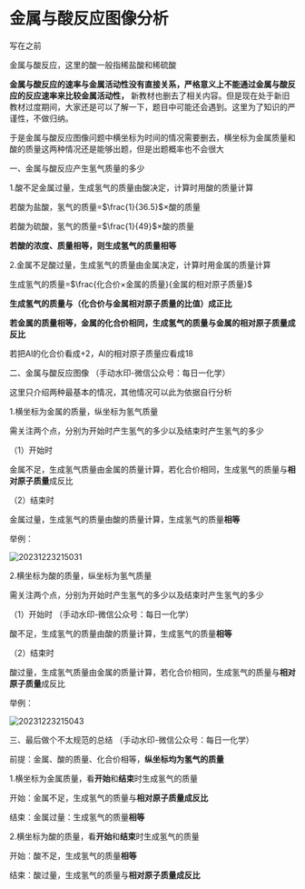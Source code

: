 # 金属与酸反应图像分析

写在之前

金属与酸反应，这里的酸一般指稀盐酸和稀硫酸

**金属与酸反应的速率与金属活动性没有直接关系，严格意义上不能通过金属与酸反应的反应速率来比较金属活动性，** 新教材也删去了相关内容。但是现在处于新旧教材过度期间，大家还是可以了解一下，题目中可能还会遇到。这里为了知识的严谨性，不做归纳。

于是金属与酸反应图像问题中横坐标为时间的情况需要删去，横坐标为金属质量和酸的质量这两种情况还是能够出题，但是出题概率也不会很大

一、金属与酸反应产生氢气质量的多少

1.酸不足金属过量，生成氢气的质量由酸决定，计算时用酸的质量计算

若酸为盐酸，氢气的质量=$\frac{1}{36.5}$×酸的质量

若酸为硫酸，氢气的质量=$\frac{1}{49}$×酸的质量

**若酸的浓度、质量相等，则生成氢气的质量相等**

2.金属不足酸过量，生成氢气的质量由金属决定，计算时用金属的质量计算

生成氢气的质量=$\frac{化合价×金属的质量}{金属的相对原子质量}$  

**生成氢气的质量与（化合价与金属相对原子质量的比值）成正比**

**若金属的质量相等，金属的化合价相同，生成氢气的质量与金属的相对原子质量成反比**

若把Al的化合价看成+2，Al的相对原子质量应看成18

二、金属与酸反应图像	（手动水印-微信公众号：每日一化学）

这里只介绍两种最基本的情况，其他情况可以此为依据自行分析

1.横坐标为金属的质量，纵坐标为氢气质量

需关注两个点，分别为开始时产生氢气的多少以及结束时产生氢气的多少

（1）开始时

金属不足，生成氢气质量由金属的质量计算，若化合价相同，生成氢气的质量与**相对原子质量**成反比

（2）结束时

金属过量，生成氢气的质量由酸的质量计算，生成氢气的质量**相等**

举例：

![20231223215031](https://img.edaychem.cn//img/20231223215031.jpg)​

2.横坐标为酸的质量，纵坐标为氢气质量

需关注两个点，分别为开始时产生氢气的多少以及结束时产生氢气的多少

（1）开始时	（手动水印-微信公众号：每日一化学）

酸不足，生成氢气的质量由酸的质量计算，生成氢气的质量**相等**

（2）结束时

酸过量，生成氢气质量由金属的质量计算，若化合价相同，生成氢气的质量与**相对原子质量**成反比

举例：

![20231223215043](https://img.edaychem.cn//img/20231223215043.jpg)​

三、最后做个不太规范的总结	（手动水印-微信公众号：每日一化学）

前提：金属、酸的质量、化合价相等，**纵坐标均为氢气的质量**

1.横坐标为金属质量，看**开始**和**结束**时生成氢气的质量

开始：金属不足，生成氢气的质量与**相对原子质量成反比**

结束：金属过量：生成氢气的质量**相等**

2.横坐标为酸的质量，看**开始**和**结束**时生成氢气的质量

开始：酸不足，生成氢气的质量**相等**

结束：酸过量，生成氢气的质量与**相对原子质量成反比**

‍
